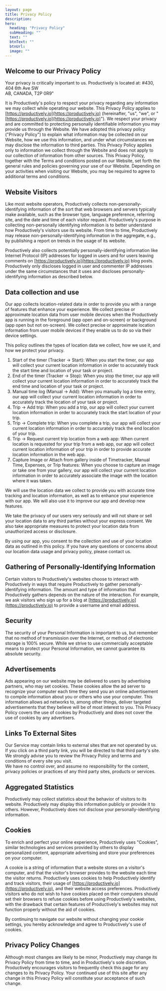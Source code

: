 ```yaml
---
layout: page
title: Privacy Policy
description: 
hero:
  heading: "Privacy Policy"
  subHeading: ""
  text: ""
  btnText: ""
  btnUrl: 
  image: ""
---
```



## Welcome to our Privacy Policy
Your privacy is critically important to us.
Productively is located at:
#430, 404 6th Ave SW <br> AB, CANADA, T2P 0R9"


It is Productively's policy to respect your privacy regarding any information we may collect while operating our website. This Privacy Policy applies to [https://productively.io](https://productively.io) (hereinafter, "us", "we", or "[https://productively.io](https://productively.io)"). We respect your privacy and are committed to protecting personally identifiable information you may provide us through the Website. We have adopted this privacy policy ("Privacy Policy") to explain what information may be collected on our Website, how we use this information, and under what circumstances we may disclose the information to third parties. This Privacy Policy applies only to information we collect through the Website and does not apply to our collection of information from other sources. This Privacy Policy, together with the Terms and conditions posted on our Website, set forth the general rules and policies governing your use of our Website. Depending on your activities when visiting our Website, you may be required to agree to additional terms and conditions.

## Website Visitors

Like most website operators, Productively collects non-personally-identifying information of the sort that web browsers and servers typically make available, such as the browser type, language preference, referring site, and the date and time of each visitor request. Productively's purpose in collecting non-personally identifying information is to better understand how Productively's visitors use its website. From time to time, Productively may release non-personally-identifying information in the aggregate, e.g., by publishing a report on trends in the usage of its website.

Productively also collects potentially personally-identifying information like Internet Protocol (IP) addresses for logged in users and for users leaving comments on [https://productively.io](https://productively.io) blog posts. Productively only discloses logged in user and commenter IP addresses under the same circumstances that it uses and discloses personally-identifying information as described below.

## Data collection and use

Our app collects location-related data in order to provide you with a range of features that enhance your experience. We collect precise or approximate location data from user mobile devices when the Productively app is running in the foreground (app open and on-screen) or background (app open but not on-screen). We collect precise or approximate location information from user mobile devices if they enable us to do so via their device settings.

This policy outlines the types of location data we collect, how we use it, and how we protect your privacy.

1. Start of the timer (Tracker -> Start): When you start the timer, our app will collect your current location information in order to accurately track the start time and location of your task or project.
2. End of the timer (Tracker -> Stop): When you stop the timer, our app will collect your current location information in order to accurately track the end time and location of your task or project.
3. Manual time log (Manual -> Add): When you manually log a time entry, our app will collect your current location information in order to accurately track the location of your task or project.
4. Trip -> Add trip: When you add a trip, our app will collect your current location information in order to accurately track the start location of your trip.
5. Trip -> Complete trip: When you complete a trip, our app will collect your current location information in order to accurately track the end location of your trip.
6. Trip -> Request current trip location from a web app: When current location is requested for your trip from a web app, our app will collect current location information of your trip in order to provide accurate location information in the web app.
7. Capture Image or Attach from gallery inside of Timetracker, Manual Time, Expenses, or Trip features: When you choose to capture an image or take one from your gallery, our app will collect your current location information in order to accurately associate the image with the location where it was taken.

We will use the location data we collect to provide you with accurate time tracking and location information, as well as to enhance your experience with our app. We will also use it to improve our app and develop new features.

We take the privacy of our users very seriously and will not share or sell your location data to any third parties without your express consent. We also take appropriate measures to protect your location data from unauthorized access or disclosure.

By using our app, you consent to the collection and use of your location data as outlined in this policy. If you have any questions or concerns about our location data usage and privacy policy, please contact us.


## Gathering of Personally-Identifying Information

Certain visitors to Productively's websites choose to interact with Productively in ways that require Productively to gather personally-identifying information. The amount and type of information that Productively gathers depends on the nature of the interaction. For example, we ask visitors who sign up for a blog at [https://productively.io](https://productively.io) to provide a username and email address.

## Security

The security of your Personal Information is important to us, but remember that no method of transmission over the Internet, or method of electronic storage is 100% secure. While we strive to use commercially acceptable means to protect your Personal Information, we cannot guarantee its absolute security.

## Advertisements

Ads appearing on our website may be delivered to users by advertising partners, who may set cookies. These cookies allow the ad server to recognize your computer each time they send you an online advertisement to compile information about you or others who use your computer. This information allows ad networks to, among other things, deliver targeted advertisements that they believe will be of most interest to you. This Privacy Policy covers the use of cookies by Productively and does not cover the use of cookies by any advertisers.

## Links To External Sites
Our Service may contain links to external sites that are not operated by us. If you click on a third party link, you will be directed to that third party's site. We strongly advise you to review the Privacy Policy and terms and conditions of every site you visit.    
We have no control over, and assume no responsibility for the content, privacy policies or practices of any third party sites, products or services.

## Aggregated Statistics

Productively may collect statistics about the behavior of visitors to its website. Productively may display this information publicly or provide it to others. However, Productively does not disclose your personally-identifying information.

## Cookies

To enrich and perfect your online experience, Productively uses "Cookies", similar technologies and services provided by others to display personalized content, appropriate advertising and store your preferences on your computer.

A cookie is a string of information that a website stores on a visitor's computer, and that the visitor's browser provides to the website each time the visitor returns. Productively uses cookies to help Productively identify and track visitors, their usage of [https://productively.io](https://productively.io), and their website access preferences. Productively visitors who do not wish to have cookies placed on their computers should set their browsers to refuse cookies before using Productively's websites, with the drawback that certain features of Productively's websites may not function properly without the aid of cookies.

By continuing to navigate our website without changing your cookie settings, you hereby acknowledge and agree to Productively's use of cookies.

## Privacy Policy Changes


Although most changes are likely to be minor, Productively may change its Privacy Policy from time to time, and in Productively's sole discretion. Productively encourages visitors to frequently check this page for any changes to its Privacy Policy. Your continued use of this site after any change in this Privacy Policy will constitute your acceptance of such change.
